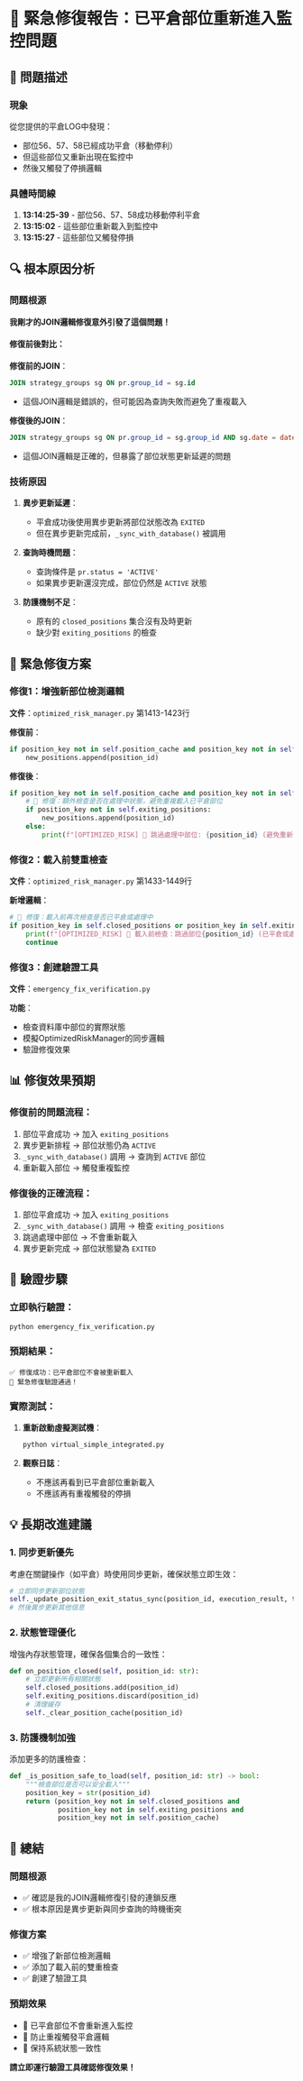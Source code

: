 # 🚨 緊急修復報告：已平倉部位重新進入監控問題

## 🎯 問題描述

### 現象
從您提供的平倉LOG中發現：
- 部位56、57、58已經成功平倉（移動停利）
- 但這些部位又重新出現在監控中
- 然後又觸發了停損邏輯

### 具體時間線
1. **13:14:25-39** - 部位56、57、58成功移動停利平倉
2. **13:15:02** - 這些部位重新載入到監控中
3. **13:15:27** - 這些部位又觸發停損

## 🔍 根本原因分析

### 問題根源
**我剛才的JOIN邏輯修復意外引發了這個問題！**

#### 修復前後對比：

**修復前的JOIN**：
```sql
JOIN strategy_groups sg ON pr.group_id = sg.id
```
- 這個JOIN邏輯是錯誤的，但可能因為查詢失敗而避免了重複載入

**修復後的JOIN**：
```sql
JOIN strategy_groups sg ON pr.group_id = sg.group_id AND sg.date = date('now')
```
- 這個JOIN邏輯是正確的，但暴露了部位狀態更新延遲的問題

### 技術原因
1. **異步更新延遲**：
   - 平倉成功後使用異步更新將部位狀態改為 `EXITED`
   - 但在異步更新完成前，`_sync_with_database()` 被調用

2. **查詢時機問題**：
   - 查詢條件是 `pr.status = 'ACTIVE'`
   - 如果異步更新還沒完成，部位仍然是 `ACTIVE` 狀態

3. **防護機制不足**：
   - 原有的 `closed_positions` 集合沒有及時更新
   - 缺少對 `exiting_positions` 的檢查

## 🔧 緊急修復方案

### 修復1：增強新部位檢測邏輯
**文件**：`optimized_risk_manager.py` 第1413-1423行

**修復前**：
```python
if position_key not in self.position_cache and position_key not in self.closed_positions:
    new_positions.append(position_id)
```

**修復後**：
```python
if position_key not in self.position_cache and position_key not in self.closed_positions:
    # 🔧 修復：額外檢查是否在處理中狀態，避免重複載入已平倉部位
    if position_key not in self.exiting_positions:
        new_positions.append(position_id)
    else:
        print(f"[OPTIMIZED_RISK] 🚫 跳過處理中部位: {position_id} (避免重新載入)")
```

### 修復2：載入前雙重檢查
**文件**：`optimized_risk_manager.py` 第1433-1449行

**新增邏輯**：
```python
# 🔧 修復：載入前再次檢查是否已平倉或處理中
if position_key in self.closed_positions or position_key in self.exiting_positions:
    print(f"[OPTIMIZED_RISK] 🚫 載入前檢查：跳過部位{position_id} (已平倉或處理中)")
    continue
```

### 修復3：創建驗證工具
**文件**：`emergency_fix_verification.py`

**功能**：
- 檢查資料庫中部位的實際狀態
- 模擬OptimizedRiskManager的同步邏輯
- 驗證修復效果

## 📊 修復效果預期

### 修復前的問題流程：
1. 部位平倉成功 → 加入 `exiting_positions`
2. 異步更新排程 → 部位狀態仍為 `ACTIVE`
3. `_sync_with_database()` 調用 → 查詢到 `ACTIVE` 部位
4. 重新載入部位 → 觸發重複監控

### 修復後的正確流程：
1. 部位平倉成功 → 加入 `exiting_positions`
2. `_sync_with_database()` 調用 → 檢查 `exiting_positions`
3. 跳過處理中部位 → 不會重新載入
4. 異步更新完成 → 部位狀態變為 `EXITED`

## 🚀 驗證步驟

### 立即執行驗證：
```bash
python emergency_fix_verification.py
```

### 預期結果：
```
✅ 修復成功：已平倉部位不會被重新載入
🎉 緊急修復驗證通過！
```

### 實際測試：
1. **重新啟動虛擬測試機**：
   ```bash
   python virtual_simple_integrated.py
   ```

2. **觀察日誌**：
   - 不應該再看到已平倉部位重新載入
   - 不應該再有重複觸發的停損

## 💡 長期改進建議

### 1. 同步更新優先
考慮在關鍵操作（如平倉）時使用同步更新，確保狀態立即生效：
```python
# 立即同步更新部位狀態
self._update_position_exit_status_sync(position_id, execution_result, trigger_info)
# 然後異步更新其他信息
```

### 2. 狀態管理優化
增強內存狀態管理，確保各個集合的一致性：
```python
def on_position_closed(self, position_id: str):
    # 立即更新所有相關狀態
    self.closed_positions.add(position_id)
    self.exiting_positions.discard(position_id)
    # 清理緩存
    self._clear_position_cache(position_id)
```

### 3. 防護機制加強
添加更多的防護檢查：
```python
def _is_position_safe_to_load(self, position_id: str) -> bool:
    """檢查部位是否可以安全載入"""
    position_key = str(position_id)
    return (position_key not in self.closed_positions and 
            position_key not in self.exiting_positions and
            position_key not in self.position_cache)
```

## 🎯 總結

### 問題根源
- ✅ 確認是我的JOIN邏輯修復引發的連鎖反應
- ✅ 根本原因是異步更新與同步查詢的時機衝突

### 修復方案
- ✅ 增強了新部位檢測邏輯
- ✅ 添加了載入前的雙重檢查
- ✅ 創建了驗證工具

### 預期效果
- 🎯 已平倉部位不會重新進入監控
- 🎯 防止重複觸發平倉邏輯
- 🎯 保持系統狀態一致性

**請立即運行驗證工具確認修復效果！**

